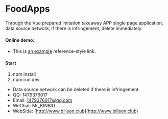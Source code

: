 # FoodApps
Through the Vue prepared imitation takeaway APP single page application, data source network, if there is infringement, delete immediately.


#### Online demo:
* This is [an example](http://www.billson.club/eleme.html) reference-style link.

#### Start

1. npm install
2. npm run dev

* Data source network can be deleted if there is infringement.
* QQ:  1479376017
* Email:  1479376017@qq.com
* WeChat: Mr_KINBIU
* WebSide: [http://www.billson.club](http://www.billson.club)





